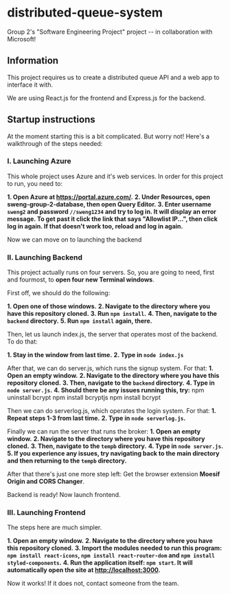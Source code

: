 # distributed-queue-system

Group 2's "Software Engineering Project" project -- in collaboration with Microsoft!

## Information

This project requires us to create a distributed queue API and a web app to interface it with.

We are using React.js for the frontend and Express.js for the backend.

## Startup instructions

At the moment starting this is a bit complicated. But worry not! Here's a walkthrough of the steps needed:

### I. Launching Azure

This whole project uses Azure and it's web services. In order for this project to run, you need to:

**1. Open Azure at https://portal.azure.com/.**
**2. Under Resources, open sweng-group-2-database, then open Query Editor.**
**3. Enter username `sweng2` and password `//sweng1234` and try to log in. It will display an error message. To get past it click the link that says "Allowlist IP...", then click log in again. If that doesn't work too, reload and log in again.**

Now we can move on to launching the backend

### II. Launching Backend

This project actually runs on four servers. So, you are going to need, first and fourmost, to **open four new Terminal windows**.

First off, we should do the following:

**1. Open one of those windows.**
**2. Navigate to the directory where you have this repository cloned.**
**3. Run `npm install`.**
**4. Then, navigate to the `backend` directory.**
**5. Run `npm install` again, there.**

Then, let us launch index.js, the server that operates most of the backend. To do that:

**1. Stay in the window from last time.**
**2. Type in `node index.js`**

After that, we can do server.js, which runs the signup system. For that:
**1. Open an empty window.**
**2. Navigate to the directory where you have this repository cloned.**
**3. Then, navigate to the `backend` directory.**
**4. Type in `node server.js`.**
**4. Should there be any issues running this, try:**
npm uninstall bcrypt
npm install bcryptjs
npm install bcrypt

Then we can do serverlog.js, which operates the login system. For that:
**1. Repeat steps 1-3 from last time.**
**2. Type in `node serverlog.js`.**

Finally we can run the server that runs the broker:
**1. Open an empty window.**
**2. Navigate to the directory where you have this repository cloned.**
**3. Then, navigate to the `tempb` directory.**
**4. Type in `node server.js`.**
**5. If you experience any issues, try navigating back to the main directory and then returning to the `tempb` directory.**

After that there's just one more step left:
Get the browser extension **Moesif Origin and CORS Changer**.

Backend is ready! Now launch frontend.

### III. Launching Frontend

The steps here are much simpler.

**1. Open an empty window.**
**2. Navigate to the directory where you have this repository cloned.**
**3. Import the modules needed to run this program: `npm install react-icons`, `npm install react-router-dom` and `npm install styled-components`.**
**4. Run the application itself: `npm start`. It will automatically open the site at [http://localhost:3000](http://localhost:3000).**

Now it works! If it does not, contact someone from the team.

